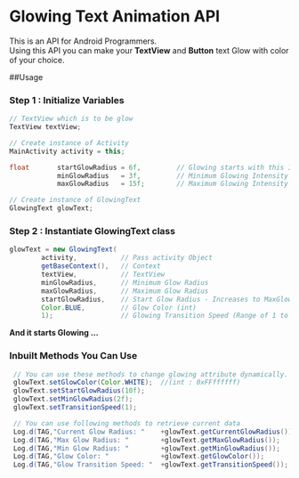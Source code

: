 # Glowing Text Animation API

<p>This is an API for Android Programmers.<br /> 
Using this API you can make your <b>TextView</b> and <b>Button</b> text Glow with color of your choice.
</p>


##Usage

### Step 1 : Initialize Variables 




`````java
// TextView which is to be glow
TextView textView;

// Create instance of Activity
MainActivity activity = this;

float       startGlowRadius = 6f,         // Glowing starts with this Intensity
			minGlowRadius   = 3f,         // Minimum Glowing Intensity
			maxGlowRadius   = 15f;        // Maximum Glowing Intensity

// Create instance of GlowingText
GlowingText glowText;
`````
### Step 2 : Instantiate GlowingText class
`````java
glowText = new GlowingText(
		activity,           // Pass activity Object
		getBaseContext(),   // Context
		textView,           // TextView
		minGlowRadius,      // Minimum Glow Radius
		maxGlowRadius,      // Maximum Glow Radius
		startGlowRadius,    // Start Glow Radius - Increases to MaxGlowRadius then decreases to MinGlowRadius.
		Color.BLUE,         // Glow Color (int)
		1);                 // Glowing Transition Speed (Range of 1 to 10)  (fast ... slow)
`````
<b> And it starts Glowing ...  </b>

### Inbuilt Methods You Can Use
`````java
 // You can use these methods to change glowing attribute dynamically.
 glowText.setGlowColor(Color.WHITE);  //(int : 0xFFffffff)
 glowText.setStartGlowRadius(10f);
 glowText.setMinGlowRadius(2f);
 glowText.setTransitionSpeed(1);

 // You can use following methods to retrieve current data
 Log.d(TAG,"Current Glow Radius: "    +glowText.getCurrentGlowRadius());
 Log.d(TAG,"Max Glow Radius: "        +glowText.getMaxGlowRadius());
 Log.d(TAG,"Min Glow Radius: "        +glowText.getMinGlowRadius());
 Log.d(TAG,"Glow Color: "             +glowText.getGlowColor());
 Log.d(TAG,"Glow Transition Speed: "  +glowText.getTransitionSpeed());
`````